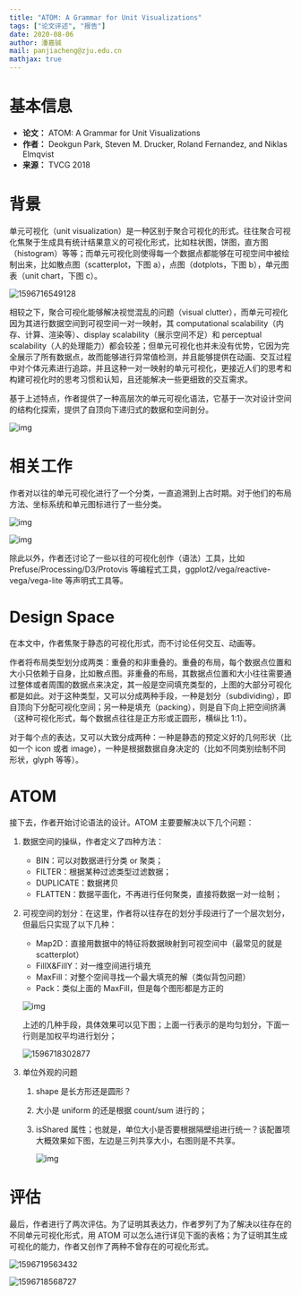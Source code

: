 ```yaml
---
title: "ATOM: A Grammar for Unit Visualizations"
tags: ["论文评述", "报告"]
date: 2020-08-06
author: 潘嘉铖
mail: panjiacheng@zju.edu.cn
mathjax: true
---
```


# 基本信息

-   **论文：** ATOM: A Grammar for Unit Visualizations
-   **作者：** Deokgun Park, Steven M. Drucker, Roland Fernandez, and Niklas Elmqvist
-   **来源：** TVCG 2018

# 背景

单元可视化（unit visualization）是一种区别于聚合可视化的形式。往往聚合可视化焦聚于生成具有统计结果意义的可视化形式，比如柱状图，饼图，直方图（histogram）等等；而单元可视化则使得每一个数据点都能够在可视空间中被绘制出来，比如散点图（scatterplot，下图 a），点图（dotplots，下图 b），单元图表（unit chart，下图 c）。

![1596716549128](https://jackie-image.oss-cn-hangzhou.aliyuncs.com/20-08-06/1596716549128.png)

相较之下，聚合可视化能够解决视觉混乱的问题（visual clutter），而单元可视化因为其进行数据空间到可视空间一对一映射，其 computational scalability（内存、计算、渲染等）、display scalability（展示空间不足）和 perceptual scalability（人的处理能力）都会较差；但单元可视化也并未没有优势，它因为完全展示了所有数据点，故而能够进行异常值检测，并且能够提供在动画、交互过程中对个体元素进行追踪，并且这种一对一映射的单元可视化，更接近人们的思考和构建可视化时的思考习惯和认知，且还能解决一些更细致的交互需求。

基于上述特点，作者提供了一种高层次的单元可视化语法，它基于一次对设计空间的结构化探索，提供了自顶向下递归式的数据和空间剖分。

![img](https://jackie-image.oss-cn-hangzhou.aliyuncs.com/20-08-06/bVYg2CL3T2Ev8K0HIkCAZ_ZRATl_cIMcdvUxee_LUgVYrkERj4bURGcqUaFbJwFBG1_QYsnaPE7nUosxBsyngK_I35Lir7Ti_fTxmYDGUdp3jW0vC1fhqOuwv5w7W393PWwDcHTIoD8.jpg)

# 相关工作

作者对以往的单元可视化进行了一个分类，一直追溯到上古时期。对于他们的布局方法、坐标系统和单元图标进行了一些分类。

![img](https://jackie-image.oss-cn-hangzhou.aliyuncs.com/20-08-06/j_Ob9gc6zdfTMEOBHObNLtBJ7ZOKPpBaBxFvDzt4xAOSc8RrkBNu5_lGlCHHbJBbrCAGslL0zfg_QTrOA8lpLK78Ce25UqecmNbC2Wo6QbAdvaFLa0azA9MdExuMrZ2BnKU6OBs5MLs.jpg)

![img](https://jackie-image.oss-cn-hangzhou.aliyuncs.com/20-08-06/mnxDZTcj9RF_k8KKrw87HSauTsuWQr6cjHAJTXabwyjPVte-ubb23uWr_czjlQgfbkOEtM9XL-FjCtqZRUbX3b3l5i4Vr4abAoaiNqTC9aYWIpW_IKB6Mx3gNxY54PQQM1pPHz-yOqQ.jpg)

除此以外，作者还讨论了一些以往的可视化创作（语法）工具，比如 Prefuse/Processing/D3/Protovis 等编程式工具，ggplot2/vega/reactive-vega/vega-lite 等声明式工具等。

# Design Space

在本文中，作者焦聚于静态的可视化形式，而不讨论任何交互、动画等。

作者将布局类型划分成两类：重叠的和非重叠的。重叠的布局，每个数据点位置和大小只依赖于自身，比如散点图。非重叠的布局，其数据点位置和大小往往需要通过整体或者周围的数据点来决定，其一般是空间填充类型的，上图的大部分可视化都是如此。对于这种类型，又可以分成两种手段，一种是划分（subdividing），即自顶向下分配可视化空间；另一种是填充（packing），则是自下向上把空间挤满（这种可视化形式，每个数据点往往是正方形或正圆形，横纵比 1:1）。

对于每个点的表达，又可以大致分成两种：一种是静态的预定义好的几何形状（比如一个 icon 或者 image），一种是根据数据自身决定的（比如不同类别绘制不同形状，glyph 等等）。

# ATOM

接下去，作者开始讨论语法的设计。ATOM 主要要解决以下几个问题：

1. 数据空间的操纵，作者定义了四种方法：

    - BIN：可以对数据进行分类 or 聚类；
    - FILTER：根据某种过滤类型过滤数据；
    - DUPLICATE：数据拷贝
    - FLATTEN：数据平面化，不再进行任何聚类，直接将数据一对一绘制；

2. 可视空间的划分：在这里，作者将以往存在的划分手段进行了一个层次划分，但最后只实现了以下几种：

    - Map2D：直接用数据中的特征将数据映射到可视空间中（最常见的就是 scatterplot）
    - FillX&FillY：对一维空间进行填充
    - MaxFill：对整个空间寻找一个最大填充的解（类似背包问题）
    - Pack：类似上面的 MaxFill，但是每个图形都是方正的

    ![img](https://jackie-image.oss-cn-hangzhou.aliyuncs.com/20-08-06/aTvF2S7Ot35oPD3mdS6EjdejukOCJw__ubr8rt8YkJr4x6_7_xUARlIvuQcT7smVVmVyeJUfTOzWGRR3kADAhbQpel1LoxrvGAlZ2VFj-f_o0t0Ci3wglqbngOjKhXragU6tOrP2rlI.jpg)

    上述的几种手段，具体效果可以见下图；上面一行表示的是均匀划分，下面一行则是加权平均进行划分；

    ![1596718302877](https://jackie-image.oss-cn-hangzhou.aliyuncs.com/20-08-06/1596718302877.png)

3. 单位外观的问题

    1. shape 是长方形还是圆形？

    2. 大小是 uniform 的还是根据 count/sum 进行的；

    3. isShared 属性；也就是，单位大小是否要根据隔壁组进行统一？该配置项大概效果如下图，左边是三列共享大小，右图则是不共享。

        ![img](https://jackie-image.oss-cn-hangzhou.aliyuncs.com/20-08-06/WDIVqks07wb-DsvkLjvM4X9jEflY2GsfMGIyBXs9zNOtPg_Xl7n3Y8dkoxo9YS2C15XlSl7BMDAbK9ggvHCBcgRpEEsnDDHeBjYdJIS_f9Qeh7sIvHs-koXlX9xDbnWF7JU_K7puJdU.jpg)

# 评估

最后，作者进行了两次评估。为了证明其表达力，作者罗列了为了解决以往存在的不同单元可视化形式，用 ATOM 可以怎么进行详见下面的表格；为了证明其生成可视化的能力，作者又创作了两种不曾存在的可视化形式。

![1596719563432](https://jackie-image.oss-cn-hangzhou.aliyuncs.com/20-08-06/1596719563432.png)

![1596718568727](https://jackie-image.oss-cn-hangzhou.aliyuncs.com/20-08-06/1596718568727.png)
